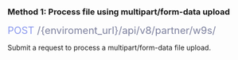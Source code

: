 ### Method 1: Process file using multipart/form-data upload

<span style="color: #8B99EE;font-size: 20px">POST</span><span style="color: #7D819E;font-size: 20px"> /{enviroment_url}/api/v8/partner/w9s/</span>

Submit a request to process a multipart/form-data file upload.